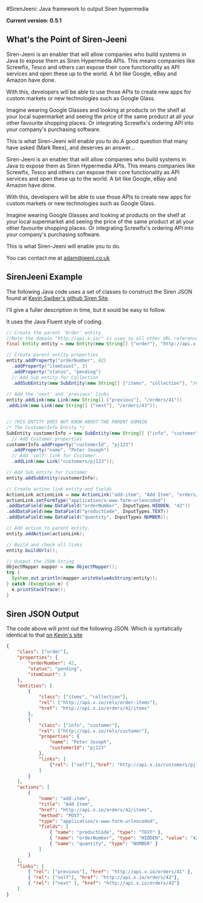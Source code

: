 #SirenJeeni: Java framework to output Siren hypermedia

__Current version: 0.5.1__

## What's the Point of Siren-Jeeni
Siren-Jeeni is an enabler that will allow companies who build systems in Java to expose them as Siren Hypermedia APIs. This means companies like Screwfix, Tesco and others can expose their core functionality as API services and open these up to the world. A bit like Google, eBay and Amazon have done.

With this, developers will be able to use those APIs to create new apps for custom markets or new technologies such as Google Glass.

Imagine wearing Google Glasses and looking at products on the shelf at your local supermarket and seeing the price of the same product at all your other favourite shopping places. Or integrating Screwfix's ordering API into your company's purchasing software.

This is what Siren-Jeeni will enable you to do.A good question that many have asked (Mark Rees), and deserves an answer...

Siren-Jeeni is an enabler that will allow companies who build systems in Java to expose them as Siren Hypermedia APIs. This means companies like Screwfix, Tesco and others can expose their core functionality as API services and open these up to the world. A bit like Google, eBay and Amazon have done.

With this, developers will be able to use those APIs to create new apps for custom markets or new technologies such as Google Glass.

Imagine wearing Google Glasses and looking at products on the shelf at your local supermarket and seeing the price of the same product at all your other favourite shopping places. Or integrating Screwfix's ordering API into your company's purchasing software.

This is what Siren-Jeeni will enable you to do.


You can contact me at [adam@jeeni.co.uk](mailto:adam@jeeni.co.uk?Subject=SirenJeeni)

## SirenJeeni Example

The following Java code uses a set of classes to construct the Siren JSON found at [Kevin Swiber's github Siren Site](https://github.com/kevinswiber/siren).

I'll give a fuller description in time, but it sould be easy to follow.

It uses the Java Fluent style of coding.

```Java
// Create the parent 'Order' entity. 
//Note the domain "http://api.x.io/" is uses so all other URL references can be relative.
final Entity entity = new Entity(new String[] {"order"}, "http://api.x.io/", "/orders/42");

// Create parent entity properties
entity.addProperty("orderNumber", 42)
  .addProperty("itemCount", 3)
  .addProperty("status", "pending")
  // Add Sub entity for Collection
  .addSubEntity(new SubEntity(new String[] {"items", "collection"}, "/orders/42/items", new String[] {"/rels/order-items"}));
  
// Add the 'next' and 'previous' links
entity.addLink(new Link(new String[] {"previous"}, "/orders/41"))
.addLink(new Link(new String[] {"next"}, "/orders/43"));


// THIS ENTITY DOES NOT KNOW ABOUT THE PARENT DOMAIN
/* The CustomerInfo Entity */
SubEntity customerInfo = new SubEntity(new String[] {"info", "customer"}, new String[] {"rels/customer"});
  // Add Customer properties
customerInfo.addProperty("customerId", "pj123")
  .addProperty("name", "Peter Joseph")
  // Add 'self' link for Customer
  .addLink(new Link("customers/pj123"));

// Add Sub entity for Customer
entity.addSubEntity(customerInfo);

// Create action link entity and fields
ActionLink actionLink = new ActionLink("add-item", "Add Item", "orders/42/items", HttpMethod.POST);
actionLink.setFormType("application/x-www-form-urlencoded")
.addDataField(new DataField("orderNumber", InputTypes.HIDDEN, "42"))
.addDataField(new DataField("productCode", InputTypes.TEXT))
.addDataField(new DataField("quantity", InputTypes.NUMBER));

// Add action to parent entity.
entity.addAction(actionLink);

// Build and check all links
entity.buildUrls();

// Output the JSON String
ObjectMapper mapper = new ObjectMapper();
try {
  System.out.println(mapper.writeValueAsString(entity));
} catch (Exception e) {
  e.printStackTrace();
} 
```
## Siren JSON Output
The code above will print out the following JSON. Which is syntatically identical to that [on Kevin's site](https://github.com/kevinswiber/siren)


```json
{
    "class": ["order"],
    "properties": {
        "orderNumber": 42,
        "status": "pending",
        "itemCount": 3
    },
    "entities": [
        {
            "class": ["items", "collection"],
            "rel": ["http://api.x.io/rels/order-items"],
            "href": "http://api.x.io/orders/42/items"
        },
        {
            "class": ["info", "customer"],
            "rel": ["http://api.x.io/rels/customer"],
            "properties": {
                "name": "Peter Joseph",
                "customerId": "pj123"
            },
            "links": [
                {"rel": ["self"],"href": "http://api.x.io/customers/pj123"}
            ]
        }
    ],
    "actions": [
        {
            "name": "add-item",
            "title": "Add Item",
            "href": "http://api.x.io/orders/42/items",
            "method": "POST",
            "type": "application/x-www-form-urlencoded",
            "fields": [
                { "name": "productCode", "type": "TEXT" },
                { "name": "orderNumber", "type": "HIDDEN", "value": "42"},
                { "name": "quantity", "type": "NUMBER" }
            ]
        }
    ],
    "links": [
        { "rel": ["previous"], "href": "http://api.x.io/orders/41" },
        { "rel": ["self"], "href": "http://api.x.io/orders/42"},
        { "rel": ["next" ], "href": "http://api.x.io/orders/43"}
    ]
}
```

